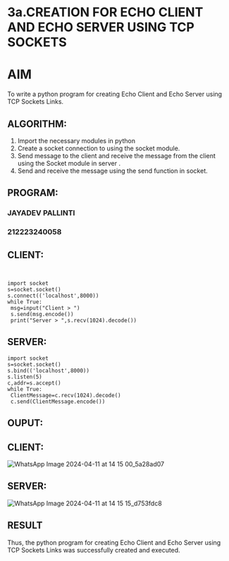 # 3a.CREATION FOR ECHO CLIENT AND ECHO SERVER USING TCP SOCKETS
# AIM
To write a python program for creating Echo Client and Echo Server using TCP
Sockets Links.
## ALGORITHM:
1. Import the necessary modules in python
2. Create a socket connection to using the socket module.
3. Send message to the client and receive the message from the client using the Socket module in
 server .
4. Send and receive the message using the send function in socket.
## PROGRAM:
### JAYADEV PALLINTI
### 212223240058
## CLIENT:
```


import socket
s=socket.socket()
s.connect(('localhost',8000))
while True:
 msg=input("Client > ")
 s.send(msg.encode())
 print("Server > ",s.recv(1024).decode())
```
## SERVER:
```
import socket
s=socket.socket()
s.bind(('localhost',8000))
s.listen(5)
c,addr=s.accept()
while True:
 ClientMessage=c.recv(1024).decode()
 c.send(ClientMessage.encode())
```
## OUPUT:
## CLIENT:
![WhatsApp Image 2024-04-11 at 14 15 00_5a28ad07](https://github.com/23002027/3a.Sockets_Creation_for_Echo_Client_and_Echo_Server/assets/139752981/7a6579f1-6e60-45bd-b2c6-39d3e203704a)
## SERVER:
![WhatsApp Image 2024-04-11 at 14 15 15_d753fdc8](https://github.com/23002027/3a.Sockets_Creation_for_Echo_Client_and_Echo_Server/assets/139752981/ae3747b9-656f-47e6-8f9b-341ff1448b25)
## RESULT
Thus, the python program for creating Echo Client and Echo Server using TCP Sockets Links 
was successfully created and executed.
